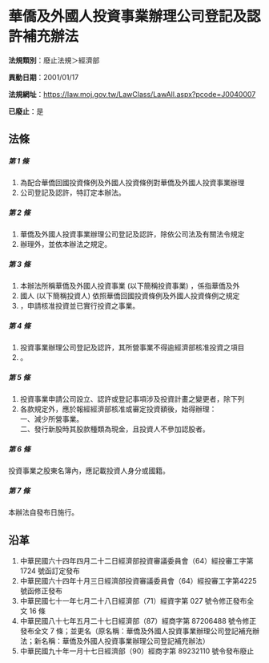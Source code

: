 # 華僑及外國人投資事業辦理公司登記及認許補充辦法

**法規類別**：廢止法規＞經濟部

**異動日期**：2001/01/17  

**法規網址**：https://law.moj.gov.tw/LawClass/LawAll.aspx?pcode=J0040007

**已廢止**：是



## 法條
##### 第 1 條
1. 為配合華僑回國投資條例及外國人投資條例對華僑及外國人投資事業辦理
1. 公司登記及認許，特訂定本辦法。

##### 第 2 條
1. 華僑及外國人投資事業辦理公司登記及認許，除依公司法及有關法令規定
1. 辦理外，並依本辦法之規定。

##### 第 3 條
1. 本辦法所稱華僑及外國人投資事業 (以下簡稱投資事業) ，係指華僑及外
1. 國人 (以下簡稱投資人) 依照華僑回國投資條例及外國人投資條例之規定
1. ，申請核准投資並已實行投資之事業。

##### 第 4 條
1. 投資事業辦理公司登記及認許，其所營事業不得逾經濟部核准投資之項目
1. 。

##### 第 5 條
1. 投資事業申請公司設立、認許或登記事項涉及投資計畫之變更者，除下列
1. 各款規定外，應於報經經濟部核准或審定投資額後，始得辦理：  
一、減少所營事業。  
二、發行新股時其股款種類為現金，且投資人不參加認股者。

##### 第 6 條
投資事業之股東名簿內，應記載投資人身分或國籍。

##### 第 7 條
本辦法自發布日施行。

## 沿革
1. 中華民國六十四年四月二十二日經濟部投資審議委員會（64）經投審工字第 1724 號函訂定發布
1. 中華民國六十四年十月三日經濟部投資審議委員會（64）經投審工字第4225 號函修正發布
1. 中華民國七十一年七月二十八日經濟部（71）經資字第 027  號令修正發布全文 16 條
1. 中華民國八十七年五月二十七日經濟部（87）經商字第 87206488 號令修正發布全文 7  條；並更名（原名稱：華僑及外國人投資事業辦理公司登記補充辦法；新名稱：華僑及外國人投資事業辦理公司登記補充辦法）
1. 中華民國九十年一月十七日經濟部（90）經商字第 89232110 號令發布廢止
